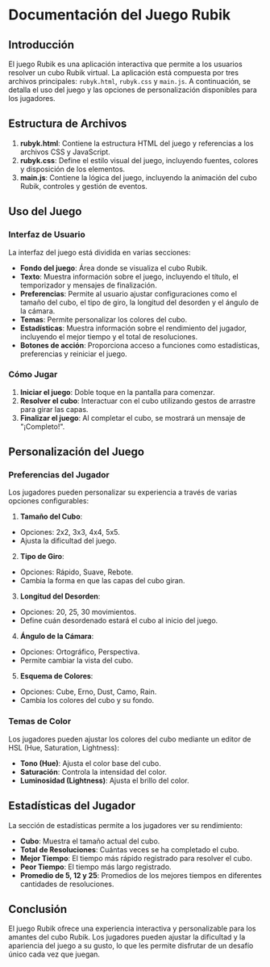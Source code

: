 # Documentación del Juego Rubik

## Introducción

El juego Rubik es una aplicación interactiva que permite a los usuarios resolver un cubo Rubik virtual. La aplicación está compuesta por tres archivos principales: `rubyk.html`, `rubyk.css` y `main.js`. A continuación, se detalla el uso del juego y las opciones de personalización disponibles para los jugadores.

## Estructura de Archivos

1. **rubyk.html**: Contiene la estructura HTML del juego y referencias a los archivos CSS y JavaScript.
2. **rubyk.css**: Define el estilo visual del juego, incluyendo fuentes, colores y disposición de los elementos.
3. **main.js**: Contiene la lógica del juego, incluyendo la animación del cubo Rubik, controles y gestión de eventos.

## Uso del Juego

### Interfaz de Usuario

La interfaz del juego está dividida en varias secciones:

- **Fondo del juego**: Área donde se visualiza el cubo Rubik.
- **Texto**: Muestra información sobre el juego, incluyendo el título, el temporizador y mensajes de finalización.
- **Preferencias**: Permite al usuario ajustar configuraciones como el tamaño del cubo, el tipo de giro, la longitud del desorden y el ángulo de la cámara.
- **Temas**: Permite personalizar los colores del cubo.
- **Estadísticas**: Muestra información sobre el rendimiento del jugador, incluyendo el mejor tiempo y el total de resoluciones.
- **Botones de acción**: Proporciona acceso a funciones como estadísticas, preferencias y reiniciar el juego.

### Cómo Jugar

1. **Iniciar el juego**: Doble toque en la pantalla para comenzar.
2. **Resolver el cubo**: Interactuar con el cubo utilizando gestos de arrastre para girar las capas.
3. **Finalizar el juego**: Al completar el cubo, se mostrará un mensaje de "¡Completo!".

## Personalización del Juego

### Preferencias del Jugador

Los jugadores pueden personalizar su experiencia a través de varias opciones configurables:

1. **Tamaño del Cubo**:
 - Opciones: 2x2, 3x3, 4x4, 5x5.
 - Ajusta la dificultad del juego.

2. **Tipo de Giro**:
 - Opciones: Rápido, Suave, Rebote.
 - Cambia la forma en que las capas del cubo giran.

3. **Longitud del Desorden**:
 - Opciones: 20, 25, 30 movimientos.
 - Define cuán desordenado estará el cubo al inicio del juego.

4. **Ángulo de la Cámara**:
 - Opciones: Ortográfico, Perspectiva.
 - Permite cambiar la vista del cubo.

5. **Esquema de Colores**:
 - Opciones: Cube, Erno, Dust, Camo, Rain.
 - Cambia los colores del cubo y su fondo.

### Temas de Color

Los jugadores pueden ajustar los colores del cubo mediante un editor de HSL (Hue, Saturation, Lightness):

- **Tono (Hue)**: Ajusta el color base del cubo.
- **Saturación**: Controla la intensidad del color.
- **Luminosidad (Lightness)**: Ajusta el brillo del color.

## Estadísticas del Jugador

La sección de estadísticas permite a los jugadores ver su rendimiento:

- **Cubo**: Muestra el tamaño actual del cubo.
- **Total de Resoluciones**: Cuántas veces se ha completado el cubo.
- **Mejor Tiempo**: El tiempo más rápido registrado para resolver el cubo.
- **Peor Tiempo**: El tiempo más largo registrado.
- **Promedio de 5, 12 y 25**: Promedios de los mejores tiempos en diferentes cantidades de resoluciones.

## Conclusión

El juego Rubik ofrece una experiencia interactiva y personalizable para los amantes del cubo Rubik. Los jugadores pueden ajustar la dificultad y la apariencia del juego a su gusto, lo que les permite disfrutar de un desafío único cada vez que juegan.